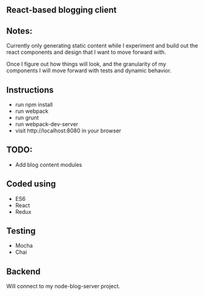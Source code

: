 ## React-based blogging client

## Notes:
Currently only generating static content while I experiment and build out the
react components and design that I want to move forward with.

Once I figure out how things will look, and the granularity of my components
I will move forward with tests and dynamic behavior.

## Instructions
- run npm install
- run webpack
- run grunt
- run webpack-dev-server
- visit http://localhost:8080 in your browser

## TODO:
- Add blog content modules

## Coded using
- ES6
- React
- Redux

## Testing
- Mocha
- Chai

## Backend
Will connect to my node-blog-server project.
